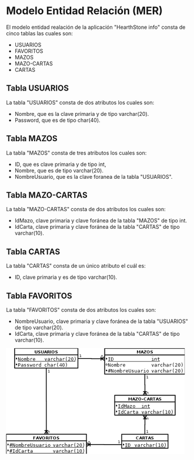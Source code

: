 # Modelo Entidad Relación (MER)

El modelo entidad realación de la aplicación "HearthStone info" consta de cinco tablas las cuales son:

- USUARIOS
- FAVORITOS
- MAZOS
- MAZO-CARTAS
- CARTAS



## Tabla USUARIOS

La tabla "USUARIOS" consta de dos atributos los cuales son: 

- Nombre, que es la clave primaria y de tipo varchar(20).
- Password, que es de tipo char(40).

## Tabla MAZOS

La tabla "MAZOS" consta de tres atributos los cuales son:

- ID, que es clave primaria y de tipo int,
- Nombre, que es de tipo varchar(20).
- NombreUsuario, que es la clave foranea de la tabla "USUARIOS".

## Tabla MAZO-CARTAS

La tabla "MAZO-CARTAS" consta de dos atributos los cuales son:

- IdMazo, clave primaria y clave foránea de la tabla "MAZOS" de tipo int.
- IdCarta, clave primaria y clave foránea de la tabla "CARTAS" de tipo varchar(10).

## Tabla CARTAS

La tabla "CARTAS" consta de un único atributo el cuál es:

- ID, clave primaria y es de tipo varchar(10).

## Tabla FAVORITOS

La tabla "FAVORITOS" consta de dos atributos los cuales son:

- NombreUsuario, clave primaria y clave foránea de la tabla "USUARIOS" de tipo varchar(20).
- IdCarta, clave primaria y clave foránea de la tabla "CARTAS" de tipo varchar(10).



![diagramaMER](https://github.com/Cristoto/hearthStoneInfo/blob/master/doc/MER/Entity%20Relationship%20diagram.png)
